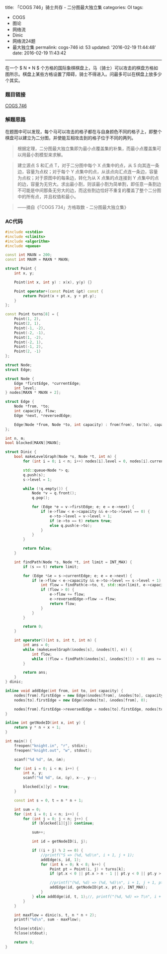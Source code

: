 title: 「COGS 746」骑士共存 - 二分图最大独立集
categories: OI
tags: 
  - COGS
  - 图论
  - 网络流
  - Dinic
  - 网络流24题
  - 最大独立集
permalink: cogs-746
id: 53
updated: '2016-02-19 11:44:48'
date: 2016-02-19 11:43:42
---

在一个 $ N * N $ 个方格的国际象棋棋盘上，马（骑士）可以攻击的棋盘方格如图所示。棋盘上某些方格设置了障碍，骑士不得进入。问最多可以在棋盘上放多少个其实。

<!-- more -->

### 题目链接
[COGS 746](http://cogs.top/cogs/problem/problem.php?pid=746)

### 解题思路
在题图中可以发现，每个马可以攻击的格子都在与自身颜色不同的格子上，即整个棋盘可以建立为二分图，并使能互相攻击到的格子位于不同的两列。

> 根据定理，二分图最大独立集即为最小点覆盖集的补集，而最小点覆盖集可以用最小割模型来求解。

> 建立源点 S 和汇点 T，对于二分图中每个 X 点集中的点，从 S 向其连一条边，容量为点权；对于每个 Y 点集中的点，从该点向汇点连一条边，容量为点权；对于原图中的每条边，转化为从 X 点集的点连接到 Y 点集中的点的边，容量为无穷大。求出最小割，则该最小割为简单割，即任意一条割边不可能是中间那条无穷大的边，而这些割边恰好不重复的覆盖了整个二分图中的所有点，并且权值和最小。

> ——摘自《「COGS 734」方格取数 - 二分图最大独立集》

### AC代码
```c++
#include <cstdio>
#include <climits>
#include <algorithm>
#include <queue>

const int MAXN = 200;
const int MAXM = MAXN * MAXN;

struct Point {
	int x, y;

	Point(int x, int y) : x(x), y(y) {}

	Point operator+(const Point &pt) const {
		return Point(x + pt.x, y + pt.y);
	}
};

const Point turns[8] = {
	Point(1, 2),
	Point(2, 1),
	Point(-1, -2),
	Point(-2, -1),
	Point(1, -2),
	Point(-2, 1),
	Point(-1, 2),
	Point(2, -1)
};

struct Node;
struct Edge;

struct Node {
	Edge *firstEdge, *currentEdge;
	int level;
} nodes[MAXN * MAXN + 2];

struct Edge {
	Node *from, *to;
	int capacity, flow;
	Edge *next, *reversedEdge;

	Edge(Node *from, Node *to, int capacity) : from(from), to(to), capacity(capacity), flow(0), next(from->firstEdge) {}
};

int n, m;
bool blocked[MAXN][MAXN];

struct Dinic {
	bool makeLevelGraph(Node *s, Node *t, int n) {
		for (int i = 0; i < n; i++) nodes[i].level = 0, nodes[i].currentEdge = nodes[i].firstEdge;

		std::queue<Node *> q;
		q.push(s);
		s->level = 1;

		while (!q.empty()) {
			Node *v = q.front();
			q.pop();

			for (Edge *e = v->firstEdge; e; e = e->next) {
				if (e->flow < e->capacity && e->to->level == 0) {
					e->to->level = v->level + 1;
					if (e->to == t) return true;
					else q.push(e->to);
				}
			}
		}

		return false;
	}

	int findPath(Node *s, Node *t, int limit = INT_MAX) {
		if (s == t) return limit;

		for (Edge *&e = s->currentEdge; e; e = e->next) {
			if (e->flow < e->capacity && e->to->level == s->level + 1) {
				int flow = findPath(e->to, t, std::min(limit, e->capacity - e->flow));
				if (flow > 0) {
					e->flow += flow;
					e->reversedEdge->flow -= flow;
					return flow;
				}
			}
		}

		return 0;
	}

	int operator()(int s, int t, int n) {
		int ans = 0;
		while (makeLevelGraph(&nodes[s], &nodes[t], n)) {
			int flow;
			while ((flow = findPath(&nodes[s], &nodes[t])) > 0) ans += flow;
		}

		return ans;
	}
} dinic;

inline void addEdge(int from, int to, int capacity) {
	nodes[from].firstEdge = new Edge(&nodes[from], &nodes[to], capacity);
	nodes[to].firstEdge = new Edge(&nodes[to], &nodes[from], 0);

	nodes[from].firstEdge->reversedEdge = nodes[to].firstEdge, nodes[to].firstEdge->reversedEdge = nodes[from].firstEdge;
}

inline int getNodeID(int x, int y) {
	return y * n + x + 1;
}

int main() {
	freopen("knight.in", "r", stdin);
	freopen("knight.out", "w", stdout);

	scanf("%d %d", &n, &m);

	for (int i = 0; i < m; i++) {
		int x, y;
		scanf("%d %d", &x, &y), x--, y--;

		blocked[x][y] = true;
	}

	const int s = 0, t = n * n + 1;

	int sum = 0;
	for (int i = 0; i < n; i++) {
		for (int j = 0; j < n; j++) {
			if (blocked[i][j]) continue;

			sum++;

			int id = getNodeID(i, j);

			if ((i + j) % 2 == 0) {
				//printf("S => (%d, %d)\n", i + 1, j + 1);
				addEdge(s, id, 1);
				for (int k = 0; k < 8; k++) {
					Point pt = Point(i, j) + turns[k];
					if (pt.x < 0 || pt.x > n - 1 || pt.y < 0 || pt.y > n - 1 || blocked[pt.x][pt.y]) continue;

					//printf("(%d, %d) => (%d, %d)\n", i + 1, j + 1, pt.x + 1, pt.y + 1);
					addEdge(id, getNodeID(pt.x, pt.y), INT_MAX);
				}
			} else addEdge(id, t, 1);//, printf("(%d, %d) => T\n", i + 1, j + 1);
		}
	}

	int maxFlow = dinic(s, t, n * n + 2);
	printf("%d\n", sum - maxFlow);

	fclose(stdin);
	fclose(stdout);

	return 0;
}
```